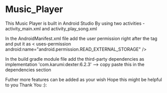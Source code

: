 # Music_Player

This Music Player is built in Android Studio
By using two activities - activity_main.xml and
                          activity_play_song.xml
                          
In the AndroidManifest.xml file add the user permission right after the <manifest> tag and put it as 
 < uses-permission android:name="android.permission.READ_EXTERNAL_STORAGE" /> 
  
In the build gradle module file 
add the third-party dependencies as
implementation 'com.karumi:dexter:6.2.3'   --> copy paste this in the dependencies section

Futher more features can be added as your wish
Hope this might be helpful to you
Thank You :):

